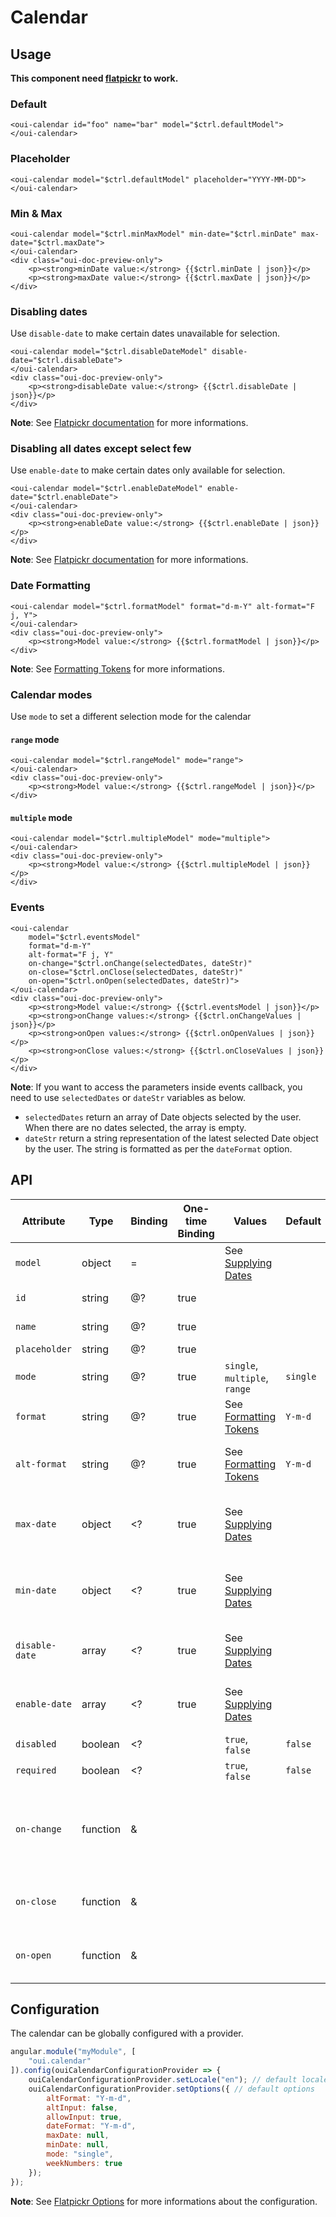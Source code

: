 # Calendar

<component-status cx-design="complete" ux="rc"></component-status>

## Usage

**This component need [flatpickr](https://github.com/flatpickr/flatpickr) to work.**

### Default

```html:preview
<oui-calendar id="foo" name="bar" model="$ctrl.defaultModel">
</oui-calendar>
```

### Placeholder

```html:preview
<oui-calendar model="$ctrl.defaultModel" placeholder="YYYY-MM-DD">
</oui-calendar>
```

### Min & Max

```html:preview
<oui-calendar model="$ctrl.minMaxModel" min-date="$ctrl.minDate" max-date="$ctrl.maxDate">
</oui-calendar>
<div class="oui-doc-preview-only">
    <p><strong>minDate value:</strong> {{$ctrl.minDate | json}}</p>
    <p><strong>maxDate value:</strong> {{$ctrl.maxDate | json}}</p>
</div>
```

### Disabling dates

Use `disable-date` to make certain dates unavailable for selection.

```html:preview
<oui-calendar model="$ctrl.disableDateModel" disable-date="$ctrl.disableDate">
</oui-calendar>
<div class="oui-doc-preview-only">
    <p><strong>disableDate value:</strong> {{$ctrl.disableDate | json}}</p>
</div>
```

**Note**: See [Flatpickr documentation](https://flatpickr.js.org/examples/#disabling-dates) for more informations.

### Disabling all dates except select few

Use `enable-date` to make certain dates only available for selection.

```html:preview
<oui-calendar model="$ctrl.enableDateModel" enable-date="$ctrl.enableDate">
</oui-calendar>
<div class="oui-doc-preview-only">
    <p><strong>enableDate value:</strong> {{$ctrl.enableDate | json}}</p>
</div>
```

**Note**: See [Flatpickr documentation](https://flatpickr.js.org/examples/#disabling-all-dates-except-select-few) for more informations.

### Date Formatting

```html:preview
<oui-calendar model="$ctrl.formatModel" format="d-m-Y" alt-format="F j, Y">
</oui-calendar>
<div class="oui-doc-preview-only">
    <p><strong>Model value:</strong> {{$ctrl.formatModel | json}}</p>
</div>
```

**Note**: See [Formatting Tokens](https://flatpickr.js.org/formatting/) for more informations.

### Calendar modes

Use `mode` to set a different selection mode for the calendar

#### `range` mode

```html:preview
<oui-calendar model="$ctrl.rangeModel" mode="range">
</oui-calendar>
<div class="oui-doc-preview-only">
    <p><strong>Model value:</strong> {{$ctrl.rangeModel | json}}</p>
</div>
```

#### `multiple` mode

```html:preview
<oui-calendar model="$ctrl.multipleModel" mode="multiple">
</oui-calendar>
<div class="oui-doc-preview-only">
    <p><strong>Model value:</strong> {{$ctrl.multipleModel | json}}</p>
</div>
```

### Events

```html:preview
<oui-calendar
    model="$ctrl.eventsModel"
    format="d-m-Y"
    alt-format="F j, Y"
    on-change="$ctrl.onChange(selectedDates, dateStr)"
    on-close="$ctrl.onClose(selectedDates, dateStr)"
    on-open="$ctrl.onOpen(selectedDates, dateStr)">
</oui-calendar>
<div class="oui-doc-preview-only">
    <p><strong>Model value:</strong> {{$ctrl.eventsModel | json}}</p>
    <p><strong>onChange values:</strong> {{$ctrl.onChangeValues | json}}</p>
    <p><strong>onOpen values:</strong> {{$ctrl.onOpenValues | json}}</p>
    <p><strong>onClose values:</strong> {{$ctrl.onCloseValues | json}}</p>
</div>
```

**Note**: If you want to access the parameters inside events callback, you need to use `selectedDates` or `dateStr` variables as below.

* `selectedDates` return an array of Date objects selected by the user. When there are no dates selected, the array is empty.
* `dateStr` return a string representation of the latest selected Date object by the user. The string is formatted as per the `dateFormat` option.

## API

| Attribute         | Type      | Binding   | One-time Binding  | Values                                                                                    | Default   | Description                                                                               |
| ----              | ----      | ----      | ----              | ----                                                                                      | ----      | ----                                                                                      |
| `model`           | object    | =         |                   | See [Supplying Dates](https://flatpickr.js.org/examples/#supplying-dates-for-flatpickr)   |           | model bound to component                                                                  |
| `id`              | string    | @?        | true              |                                                                                           |           | id attribute of the field                                                                 |
| `name`            | string    | @?        | true              |                                                                                           |           | name attribute of the field                                                               |
| `placeholder`     | string    | @?        | true              |                                                                                           |           | placeholder text                                                                          |
| `mode`            | string    | @?        | true              | `single`, `multiple`, `range`                                                             | `single`  | selection mode                                                                            |
| `format`          | string    | @?        | true              | See [Formatting Tokens](https://flatpickr.js.org/formatting/)                             | `Y-m-d`   | format the date of the model                                                              |
| `alt-format`      | string    | @?        | true              | See [Formatting Tokens](https://flatpickr.js.org/formatting/)                             | `Y-m-d`   | format the date of the field. `format` is used if undefined                               |
| `max-date`        | object    | <?        | true              | See [Supplying Dates](https://flatpickr.js.org/examples/#supplying-dates-for-flatpickr)   |           | specifies the maximum/latest date (inclusively) allowed for selection                     |
| `min-date`        | object    | <?        | true              | See [Supplying Dates](https://flatpickr.js.org/examples/#supplying-dates-for-flatpickr)   |           | specifies the minimum/earliest date (inclusively) allowed for selection                   |
| `disable-date`    | array     | <?        | true              | See [Supplying Dates](https://flatpickr.js.org/examples/#supplying-dates-for-flatpickr)   |           | make certain dates unavailable for selection                                              |
| `enable-date`     | array     | <?        | true              | See [Supplying Dates](https://flatpickr.js.org/examples/#supplying-dates-for-flatpickr)   |           | make certain dates only available for selection                                           |
| `disabled`        | boolean   | <?        |                   | `true`, `false`                                                                           | `false`   | disabled flag                                                                             |
| `required`        | boolean   | <?        |                   | `true`, `false`                                                                           | `false`   | required flag                                                                             |
| `on-change`       | function  | &         |                   |                                                                                           |           | handler triggered when the user selects a date, or changes the time on a selected date    |
| `on-close`        | function  | &         |                   |                                                                                           |           | handler triggered when the calendar is opened                                             |
| `on-open`         | function  | &         |                   |                                                                                           |           | handler triggered when the calendar is closed                                             |

## Configuration

The calendar can be globally configured with a provider.

```js
angular.module("myModule", [
    "oui.calendar"
]).config(ouiCalendarConfigurationProvider => {
    ouiCalendarConfigurationProvider.setLocale("en"); // default locale
    ouiCalendarConfigurationProvider.setOptions({ // default options
        altFormat: "Y-m-d",
        altInput: false,
        allowInput: true,
        dateFormat: "Y-m-d",
        maxDate: null,
        minDate: null,
        mode: "single",
        weekNumbers: true
    });
});
```

**Note**: See [Flatpickr Options](https://flatpickr.js.org/options/) for more informations about the configuration.
